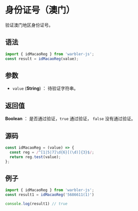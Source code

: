 <!--
 * @Author: 一尾流莺
 * @Description:身份证号（澳门）
 * @Date: 2021-09-13 18:18:23
 * @LastEditTime: 2021-10-13 19:05:43
 * @FilePath: \warblerjs-guide\docs\guide\reg\idMacaoReg.md
-->

# 身份证号（澳门）

验证澳门地区身份证号。

## 语法

```js
import { idMacaoReg } from 'warbler-js';
const result = idMacaoReg(value);
```

## 参数

- `value` (**String**) ： 待验证字符串。

## 返回值

**Boolean** ： 是否通过验证，`true` 通过验证， `false` 没有通过验证。

## 源码

```js
const idMacaoReg = (value) => {
  const reg = /^[1|5|7]\d{6}[(\d)]{3}$/;
  return reg.test(value);
};
```

## 例子

```js
import { idMacaoReg } from 'warbler-js';
const result1 = idMacaoReg('5686611(1)')

console.log(result1) // true
```
